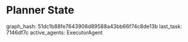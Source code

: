 # Planner State

graph_hash: 51dc1b88fe7643906d89588a43bb66f74c8de13b
last_task: 7146df7c
active_agents: ExecutorAgent
